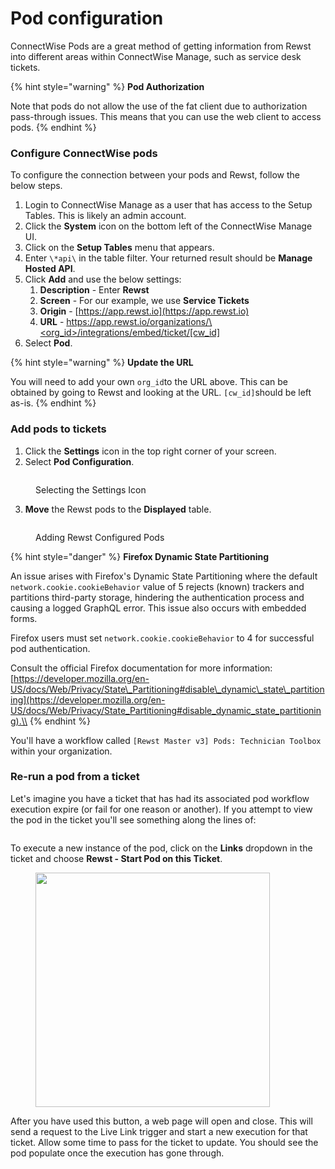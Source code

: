 # Pod configuration

ConnectWise Pods are a great method of getting information from Rewst into different areas within ConnectWise Manage, such as service desk tickets.

{% hint style="warning" %}
**Pod Authorization**

Note that pods do not allow the use of the fat client due to authorization pass-through issues. This means that you can use the web client to access pods.
{% endhint %}

### Configure ConnectWise pods

To configure the connection between your pods and Rewst, follow the below steps.

1. Login to ConnectWise Manage as a user that has access to the Setup Tables. This is likely an admin account.
2. Click the **System** icon on the bottom left of the ConnectWise Manage UI.
3. Click on the **Setup Tables** menu that appears.
4. Enter `\*api\` in the table filter. Your returned result should be **Manage Hosted API**.
5. Click **Add** and use the below settings:
   1. **Description** - Enter **Rewst**
   2. **Screen** - For our example, we use **Service Tickets**
   3. **Origin** - [https://app.rewst.io](https://app.rewst.io)
   4. **URL** - [https://app.rewst.io/organizations/\<org\_id>/integrations/embed/ticket/\[cw\_id\]](https://app.rewst.io/organizations/%3Corg_id%3E/integrations/embed/ticket/\[cw_id)
6. Select **Pod**.

{% hint style="warning" %}
**Update the URL**

You will need to add your own `org_id`to the URL above. This can be obtained by going to Rewst and looking at the URL. `[cw_id]`should be left as-is.
{% endhint %}

### Add pods to tickets

1. Click the **Settings** icon in the top right corner of your screen.
2. Select **Pod Configuration**.

<figure><img src="../../../../.gitbook/assets/cwm-pod-config.png" alt=""><figcaption><p>Selecting the Settings Icon</p></figcaption></figure>

3. **Move** the Rewst pods to the **Displayed** table.

<figure><img src="../../../../.gitbook/assets/cwm-pod-configuration-window.png" alt=""><figcaption><p>Adding Rewst Configured Pods</p></figcaption></figure>

{% hint style="danger" %}
**Firefox Dynamic State Partitioning**

An issue arises with Firefox's Dynamic State Partitioning where the default `network.cookie.cookieBehavior` value of 5 rejects (known) trackers and partitions third-party storage, hindering the authentication process and causing a logged GraphQL error. This issue also occurs with embedded forms.

Firefox users must set `network.cookie.cookieBehavior` to 4 for successful pod authentication.

Consult the official Firefox documentation for more information: [https://developer.mozilla.org/en-US/docs/Web/Privacy/State\_Partitioning#disable\_dynamic\_state\_partitioning](https://developer.mozilla.org/en-US/docs/Web/Privacy/State_Partitioning#disable_dynamic_state_partitioning).\\
{% endhint %}

You'll have a workflow called `[Rewst Master v3] Pods: Technician Toolbox` within your organization.

### Re-run a pod from a ticket

Let's imagine you have a ticket that has had its associated pod workflow execution expire (or fail for one reason or another). If you attempt to view the pod in the ticket you'll see something along the lines of:&#x20;

<figure><img src="https://github.com/RewstApp/docs.rewst.help/assets/121902974/7ce5ce24-e338-41a2-99d2-9db4effd218a" alt=""><figcaption></figcaption></figure>

To execute a new instance of the pod, click on the **Links** dropdown in the ticket and choose **Rewst - Start Pod on this Ticket**.

<figure><img src="https://github.com/RewstApp/docs.rewst.help/assets/121902974/058d6794-48ba-4f7d-b5ba-d15b2f295b87" alt="" width="375"><figcaption></figcaption></figure>

After you have used this button, a web page will open and close. This will send a request to the Live Link trigger and start a new execution for that ticket. Allow some time to pass for the ticket to update. You should see the pod populate once the execution has gone through.

<figure><img src="https://github.com/RewstApp/docs.rewst.help/assets/121902974/a1e209d6-c432-44aa-9785-14d24f47410f" alt=""><figcaption></figcaption></figure>

